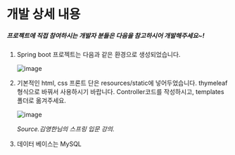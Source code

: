 # 개발 상세 내용

##### 프로젝트에 직접 참여하시는 개발자 분들은 다음을 참고하시어 개발해주세요~!



1. Spring boot 프로젝트는 다음과 같은 환경으로 생성되었습니다.

   ![image](https://user-images.githubusercontent.com/42775225/104833820-f7e69580-58de-11eb-9dc6-62f57b7f93c6.png)

   

2. 기본적인 html, css 프론트 단은 resources/static에 넣어두었습니다. thymeleaf 형식으로 바꿔서 사용하시기 바랍니다. Controller코드를 작성하시고, templates폴더로 옮겨주세요.

   ![image](https://user-images.githubusercontent.com/42775225/104973523-4f4c4900-5a38-11eb-9471-0cc7b982e0d1.png)

   *Source.김영한님의 스프링 입문 강의.*



3. 데이터 베이스는 MySQL



